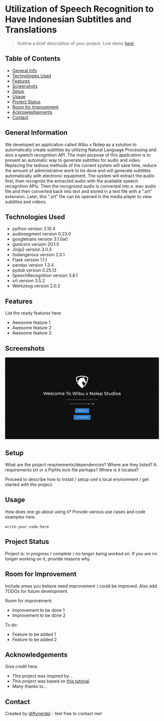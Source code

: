 # Utilization of Speech Recognition to Have Indonesian Subtitles and Translations
> Outline a brief description of your project.
> Live demo [_here_](https://auto-subtitle-ofa.herokuapp.com). <!-- If you have the project hosted somewhere, include the link here. -->

## Table of Contents
* [General Info](#general-information)
* [Technologies Used](#technologies-used)
* [Features](#features)
* [Screenshots](#screenshots)
* [Setup](#setup)
* [Usage](#usage)
* [Project Status](#project-status)
* [Room for Improvement](#room-for-improvement)
* [Acknowledgements](#acknowledgements)
* [Contact](#contact)
<!-- * [License](#license) -->


## General Information
We developed an application called Wibu x Nolep as a solution to automatically create subtitles by utilizing Natural Language Processing and also a speech recognition API. The main purpose of this application is to present an automatic way to generate subtitles for audio and video. Replacing the tedious methods of the current system will save time, reduce the amount of administrative work to be done and will generate subtitles automatically with electronic equipment. The system will extract the audio first, then recognize the extracted audio with the available speech recognition APIs. Then the recognized audio is converted into a .wav audio file and then converted back into text and stored in a text file with a “.srt” extension. Later, this “.srt” file can be opened in the media player to view subtitles and videos.
<!-- You don't have to answer all the questions - just the ones relevant to your project. -->


## Technologies Used
- python version 3.10.4
- audiosegment version 0.23.0
- googletrans version 3.1.0a0
- gunicorn version 20.1.0
- Jinja2 version 3.0.3
- itsdangerous version 2.0.1
- Flask version 1.1.1
- pandas version 1.3.4
- pydub version 0.25.13
- SpeechRecognition version 3.8.1
- srt version 3.5.2
- Werkzeug version 2.0.2


## Features
List the ready features here:
- Awesome feature 1
- Awesome feature 2
- Awesome feature 3


## Screenshots
![Example screenshot](./static/img/screenshots/home.png)
<!-- If you have screenshots you'd like to share, include them here. -->


## Setup
What are the project requirements/dependencies? Where are they listed? A requirements.txt or a Pipfile.lock file perhaps? Where is it located?

Proceed to describe how to install / setup one's local environment / get started with the project.


## Usage
How does one go about using it?
Provide various use cases and code examples here.

`write-your-code-here`


## Project Status
Project is: _in progress_ / _complete_ / _no longer being worked on_. If you are no longer working on it, provide reasons why.


## Room for Improvement
Include areas you believe need improvement / could be improved. Also add TODOs for future development.

Room for improvement:
- Improvement to be done 1
- Improvement to be done 2

To do:
- Feature to be added 1
- Feature to be added 2


## Acknowledgements
Give credit here.
- This project was inspired by...
- This project was based on [this tutorial](https://www.example.com).
- Many thanks to...


## Contact
Created by [@flynerdpl](https://www.flynerd.pl/) - feel free to contact me!


<!-- Optional -->
<!-- ## License -->
<!-- This project is open source and available under the [... License](). -->

<!-- You don't have to include all sections - just the one's relevant to your project -->